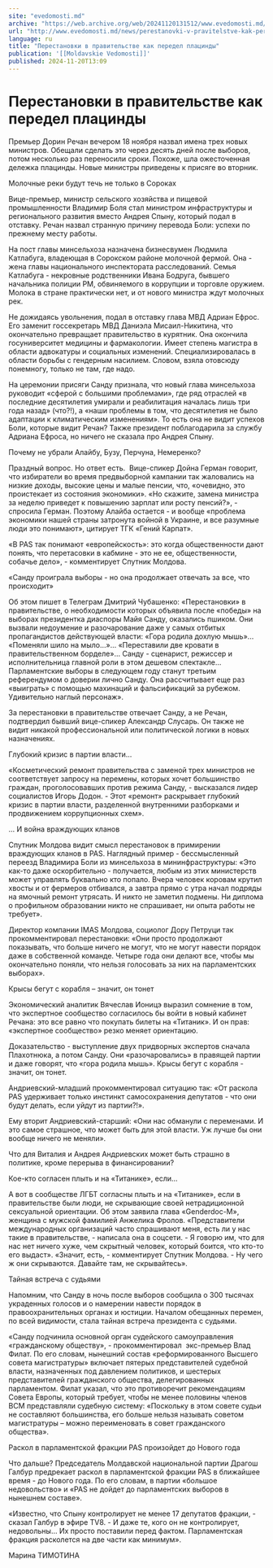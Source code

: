 ```yaml
---
site: "evedomosti.md"
archive: "https://web.archive.org/web/20241120131512/www.evedomosti.md/news/perestanovki-v-pravitelstve-kak-peredel-placindy"
url: "http://www.evedomosti.md/news/perestanovki-v-pravitelstve-kak-peredel-placindy"
language: ru
title: "Перестановки в правительстве как передел плацинды"
publication: '[[Moldavskie Vedomosti]]'
published: 2024-11-20T13:09
---
```


# Перестановки в правительстве как передел плацинды

Премьер Дорин Речан вечером 18 ноября назвал имена трех новых министров. Обещали сделать это через десять дней после выборов, потом несколько раз переносили сроки. Похоже, шла ожесточенная дележка плацинды. Новые министры приведены к присяге во вторник.

Молочные реки будут течь не только в Сороках

Вице-премьер, министр сельского хозяйства и пищевой промышленности Владимир Боля стал министром инфраструктуры и регионального развития вместо Андрея Спыну, который подал в отставку. Речан назвал странную причину перевода Боли: успехи по прежнему месту работы.

На пост главы минсельхоза назначена бизнесвумен Людмила Катлабуга, владеющая в Сорокском районе молочной фермой. Она - жена главы национального инспектората расследований. Семья Катлабуга - некровные родственники Ивана Бодруга, бывшего начальника полиции РМ, обвиняемого в коррупции и торговле оружием. Молока в стране практически нет, и от нового министра ждут молочных рек.

Не дожидаясь увольнения, подал в отставку глава МВД Адриан Ефрос. Его заменит госсекретарь МВД Даниэла Мисаил-Никитина, что окончательно превращает правительство в курятник. Она окончила госуниверситет медицины и фармакологии. Имеет степень магистра в области адвокатуры и социальных изменений. Специализировалась в области борьбы с гендерным насилием. Словом, взяла отовсюду понемногу, только не там, где надо.

На церемонии присяги Санду признала, что новый глава минсельхоза руководит «сферой с большими проблемами», где ряд отраслей «в последние десятилетия умирали и реабилитация началась лишь три года назад» (что?!), а «наши проблемы в том, что десятилетия не было адаптации к климатическим изменениям». То есть она не видит успехов Боли, которые видит Речан? Также президент поблагодарила за службу Адриана Ефроса, но ничего не сказала про Андрея Спыну.

Почему не убрали Алайбу, Бузу, Перчуна, Немеренко?

Праздный вопрос. Но ответ есть.  Вице-спикер Дойна Герман говорит, что избиратели во время предвыборной кампании так жаловались на низкие доходы, высокие цены и малые пенсии, что, «очевидно, это проистекает из состояния экономики». «Но скажите, замена министра за неделю приведет к повышению зарплат или росту пенсий?», - спросила Герман. Поэтому Алайба остается - и вообще «проблема экономики нашей страны затронута войной в Украине, и все разумные люди это понимают», цитирует ТГК «Гений Карпат».

«В PAS так понимают «европейскость»: это когда общественности дают понять, что перетасовки в кабмине - это не ее, общественности, собачье дело», - комментирует Спутник Молдова.

«Санду проиграла выборы - но она продолжает отвечать за все, что происходит»

Об этом пишет в Телеграм Дмитрий Чубашенко: «Перестановки» в правительстве, о необходимости которых объявила после «победы» на выборах президентка диаспоры Майя Санду, оказались пшиком. Они вызвали недоумение и разочарование даже у самых отбитых пропагандистов действующей власти: «Гора родила дохлую мышь»... «Поменяли шило на мыло...»... «Переставили две кровати в правительственном борделе»... Санду - сценарист, режиссер и исполнительница главной роли в этом дешевом спектакле... Парламентские выборы в следующем году станут третьим референдумом о доверии лично Санду. Она рассчитывает еще раз «выиграть» с помощью махинаций и фальсификаций за рубежом. Удивительно наглый персонаж».

За перестановки в правительстве отвечает Санду, а не Речан, подтвердил бывший вице-спикер Александр Слусарь. Он также не видит никакой профессиональной или политической логики в новых назначениях.

Глубокий кризис в партии власти…

«Косметический ремонт правительства с заменой трех министров не соответствует запросу на перемены, которых хочет большинство граждан, проголосовавших против режима Санду, - высказался лидер социалистов Игорь Додон. - Этот «ремонт» раскрывает глубокий кризис в партии власти, разделенной внутренними разборками и продвижением коррупционных схем».

… И война враждующих кланов

Спутник Молдова видит смысл перестановок в примирении враждующих кланов в PAS. Наглядный пример - бессмысленный переезд Владимира Боли из минсельхоза в мининфраструктуры: «Это как-то даже оскорбительно - получается, любым из этих министерств может управлять буквально кто попало. Вчера человек коровам крутил хвосты и от фермеров отбивался, а завтра прямо с утра начал подряды на ямочный ремонт утрясать. И никто не заметил подмены. Ни диплома о профильном образовании никто не спрашивает, ни опыта работы не требует».

Директор компании IMAS Молдова, социолог Дору Петруци так прокомментировал перестановки: «Они просто продолжают показывать, что больше ничего не могут, что не могут навести порядок даже в собственной команде. Четыре года они делают все, чтобы мы окончательно поняли, что нельзя голосовать за них на парламентских выборах».

Крысы бегут с корабля – значит, он тонет

Экономический аналитик Вячеслав Ионицэ выразил сомнение в том, что экспертное сообщество согласилось бы войти в новый кабинет Речана: это все равно что покупать билеты на «Титаник». И он прав: «экспертное сообщество» резко меняет ориентацию.

Доказательство - выступление двух придворных экспертов сначала Плахотнюка, а потом Санду. Они «разочаровались» в правящей партии и даже говорят, что «гора родила мышь». Крысы бегут с корабля - значит, он тонет.

Андриевский-младший прокомментировал ситуацию так: «От раскола PAS удерживает только инстинкт самосохранения депутатов - что они будут делать, если уйдут из партии?!».

Ему вторит Андриевский-старший: «Они нас обманули с переменами. И это самое страшное, что может быть для этой власти. Уж лучше бы они вообще ничего не меняли».

Что для Виталия и Андрея Андриевских может быть страшно в политике, кроме перерыва в финансировании?

Кое-кто согласен плыть и на «Титанике», если…

А вот в сообществе ЛГБТ согласны плыть и на «Титанике», если в правительстве были люди, не скрывающие своей нетрадиционной сексуальной ориентации. Об этом заявила глава «Genderdoc-M», женщина с мужской фамилией Анжелика Фролов. «Представители международных организаций часто спрашивают меня, есть ли у нас такие в правительстве, - написала она в соцсети. - Я говорю им, что для нас нет ничего хуже, чем скрытный человек, который боится, что кто-то его выдаст». «Значит, есть, - комментирует Спутник Молдова. - Ну чего ж они скрываются. Давайте там, не скрывайтесь».

Тайная встреча с судьями

Напомним, что Санду в ночь после выборов сообщила о 300 тысячах украденных голосов и о намерении навести порядок в правоохранительных органах и юстиции. Началом обещанных перемен, по всей видимости, стала тайная встреча президента с судьями.

«Санду подчинила основной орган судейского самоуправления «гражданскому обществу», - прокомментировал  экс-премьер Влад Филат. По его словам, нынешний состав «реформированного Высшего совета магистратуры» включает пятерых представителей судебной власти, назначенных под давлением политиков, и шестерых представителей гражданского общества, делегированных парламентом. Филат указал, что это противоречит рекомендациям Совета Европы, который требует, чтобы не менее половины членов ВСМ представляли судебную систему: «Поскольку в этом совете судьи не составляют большинства, его больше нельзя называть советом магистратуры – можно переименовать в совет гражданского общества».

Раскол в парламентской фракции PAS произойдет до Нового года

Что дальше? Председатель Молдавской национальной партии Драгош Галбур предрекает раскол в парламентской фракции PAS в ближайшее время - до Нового года. По его словам, в партии «большое недовольство» и «PAS не дойдет до парламентских выборов в нынешнем составе».

«Известно, что Спыну контролирует не менее 17 депутатов фракции, - сказал Галбур в эфире TV8. - И даже те, кого он не контролирует, недовольны… Их просто поставили перед фактом. Парламентская фракция расколется на две части как минимум».

Марина ТИМОТИНА